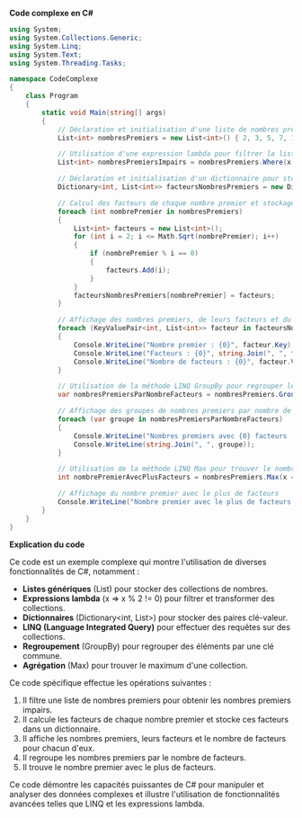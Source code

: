**Code complexe en C#**

```csharp
using System;
using System.Collections.Generic;
using System.Linq;
using System.Text;
using System.Threading.Tasks;

namespace CodeComplexe
{
    class Program
    {
        static void Main(string[] args)
        {
            // Déclaration et initialisation d'une liste de nombres premiers
            List<int> nombresPremiers = new List<int>() { 2, 3, 5, 7, 11, 13, 17, 19, 23, 29 };

            // Utilisation d'une expression lambda pour filtrer la liste des nombres premiers et obtenir les nombres impairs
            List<int> nombresPremiersImpairs = nombresPremiers.Where(x => x % 2 != 0).ToList();

            // Déclaration et initialisation d'un dictionnaire pour stocker les nombres premiers et leurs facteurs
            Dictionary<int, List<int>> facteursNombresPremiers = new Dictionary<int, List<int>>();

            // Calcul des facteurs de chaque nombre premier et stockage dans le dictionnaire
            foreach (int nombrePremier in nombresPremiers)
            {
                List<int> facteurs = new List<int>();
                for (int i = 2; i <= Math.Sqrt(nombrePremier); i++)
                {
                    if (nombrePremier % i == 0)
                    {
                        facteurs.Add(i);
                    }
                }
                facteursNombresPremiers[nombrePremier] = facteurs;
            }

            // Affichage des nombres premiers, de leurs facteurs et du nombre de facteurs
            foreach (KeyValuePair<int, List<int>> facteur in facteursNombresPremiers)
            {
                Console.WriteLine("Nombre premier : {0}", facteur.Key);
                Console.WriteLine("Facteurs : {0}", string.Join(", ", facteur.Value));
                Console.WriteLine("Nombre de facteurs : {0}", facteur.Value.Count);
            }

            // Utilisation de la méthode LINQ GroupBy pour regrouper les nombres premiers par le nombre de facteurs
            var nombresPremiersParNombreFacteurs = nombresPremiers.GroupBy(x => facteursNombresPremiers[x].Count);

            // Affichage des groupes de nombres premiers par nombre de facteurs
            foreach (var groupe in nombresPremiersParNombreFacteurs)
            {
                Console.WriteLine("Nombres premiers avec {0} facteurs :", groupe.Key);
                Console.WriteLine(string.Join(", ", groupe));
            }

            // Utilisation de la méthode LINQ Max pour trouver le nombre premier avec le plus de facteurs
            int nombrePremierAvecPlusFacteurs = nombresPremiers.Max(x => facteursNombresPremiers[x].Count);

            // Affichage du nombre premier avec le plus de facteurs
            Console.WriteLine("Nombre premier avec le plus de facteurs : {0}", nombrePremierAvecPlusFacteurs);
        }
    }
}
```

**Explication du code**

Ce code est un exemple complexe qui montre l'utilisation de diverses fonctionnalités de C#, notamment :

* **Listes génériques** (List<int>) pour stocker des collections de nombres.
* **Expressions lambda** (x => x % 2 != 0) pour filtrer et transformer des collections.
* **Dictionnaires** (Dictionary<int, List<int>>) pour stocker des paires clé-valeur.
* **LINQ (Language Integrated Query)** pour effectuer des requêtes sur des collections.
* **Regroupement** (GroupBy) pour regrouper des éléments par une clé commune.
* **Agrégation** (Max) pour trouver le maximum d'une collection.

Ce code spécifique effectue les opérations suivantes :

1. Il filtre une liste de nombres premiers pour obtenir les nombres premiers impairs.
2. Il calcule les facteurs de chaque nombre premier et stocke ces facteurs dans un dictionnaire.
3. Il affiche les nombres premiers, leurs facteurs et le nombre de facteurs pour chacun d'eux.
4. Il regroupe les nombres premiers par le nombre de facteurs.
5. Il trouve le nombre premier avec le plus de facteurs.

Ce code démontre les capacités puissantes de C# pour manipuler et analyser des données complexes et illustre l'utilisation de fonctionnalités avancées telles que LINQ et les expressions lambda.